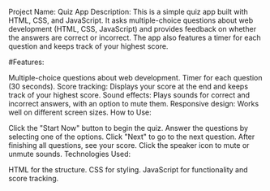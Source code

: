 Project Name: Quiz App
Description: This is a simple quiz app built with HTML, CSS, and JavaScript. It asks multiple-choice questions about web development (HTML, CSS, JavaScript) and provides feedback on whether the answers are correct or incorrect. The app also features a timer for each question and keeps track of your highest score.

#Features:

Multiple-choice questions about web development.
Timer for each question (30 seconds).
Score tracking: Displays your score at the end and keeps track of your highest score.
Sound effects: Plays sounds for correct and incorrect answers, with an option to mute them.
Responsive design: Works well on different screen sizes.
How to Use:

Click the "Start Now" button to begin the quiz.
Answer the questions by selecting one of the options.
Click "Next" to go to the next question.
After finishing all questions, see your score.
Click the speaker icon to mute or unmute sounds.
Technologies Used:

HTML for the structure.
CSS for styling.
JavaScript for functionality and score tracking.

